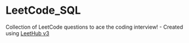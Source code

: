 # LeetCode_SQL
Collection of LeetCode questions to ace the coding interview! - Created using [LeetHub v3](https://github.com/raphaelheinz/LeetHub-3.0)

